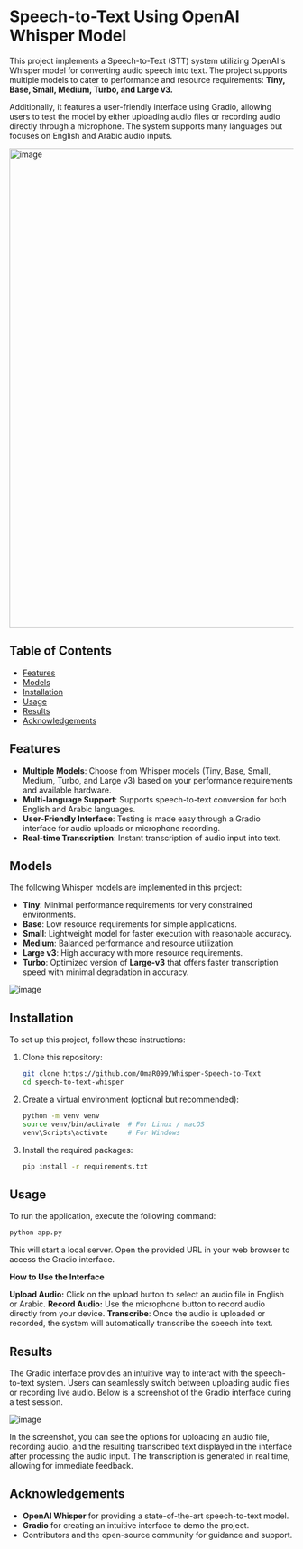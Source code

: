 # Speech-to-Text Using OpenAI Whisper Model  

This project implements a Speech-to-Text (STT) system utilizing OpenAI's Whisper model for converting audio speech into text. The project supports multiple models to cater to performance and resource requirements: **Tiny, Base, Small, Medium, Turbo, and Large v3.**  

Additionally, it features a user-friendly interface using Gradio, allowing users to test the model by either uploading audio files or recording audio directly through a microphone. The system supports many languages but focuses on English and Arabic audio inputs.

<img src="https://github.com/user-attachments/assets/1756e5d1-080f-4eb7-a088-4ec1abf64866" alt="image" width="850" height="850" />

## Table of Contents  

- [Features](#features)
- [Models](#models)
- [Installation](#installation)
- [Usage](#usage)
- [Results](#results)
- [Acknowledgements](#acknowledgements)

## Features  

- **Multiple Models**: Choose from Whisper models (Tiny, Base, Small, Medium, Turbo, and Large v3) based on your performance requirements and available hardware.  
- **Multi-language Support**: Supports speech-to-text conversion for both English and Arabic languages.  
- **User-Friendly Interface**: Testing is made easy through a Gradio interface for audio uploads or microphone recording.  
- **Real-time Transcription**: Instant transcription of audio input into text.  

## Models  

The following Whisper models are implemented in this project:  

- **Tiny**: Minimal performance requirements for very constrained environments.
- **Base**: Low resource requirements for simple applications.
- **Small**: Lightweight model for faster execution with reasonable accuracy.
- **Medium**: Balanced performance and resource utilization.
- **Large v3**: High accuracy with more resource requirements.
- **Turbo**: Optimized version of **Large-v3** that offers faster transcription speed with minimal degradation in accuracy.

![image](https://github.com/user-attachments/assets/8d4ae623-bdb3-4f60-ac7d-d7bcd3940139)

## Installation  

To set up this project, follow these instructions:  

1. Clone this repository:  
   ```bash  
   git clone https://github.com/OmaR099/Whisper-Speech-to-Text 
   cd speech-to-text-whisper
   ```
   
2. Create a virtual environment (optional but recommended):
   ```bash  
   python -m venv venv  
   source venv/bin/activate  # For Linux / macOS  
   venv\Scripts\activate     # For Windows
   ```
   
3. Install the required packages:
   ```bash  
   pip install -r requirements.txt
   ```

## Usage

To run the application, execute the following command:
   ```bash  
   python app.py
   ```
This will start a local server. Open the provided URL in your web browser to access the Gradio interface.

**How to Use the Interface**

**Upload Audio:** Click on the upload button to select an audio file in English or Arabic.
**Record Audio:** Use the microphone button to record audio directly from your device.
**Transcribe**: Once the audio is uploaded or recorded, the system will automatically transcribe the speech into text.

## Results

The Gradio interface provides an intuitive way to interact with the speech-to-text system. Users can seamlessly switch between uploading audio files or recording live audio. Below is a screenshot of the Gradio interface during a test session.

![image](https://github.com/user-attachments/assets/850dd64e-c9b9-4193-b511-a17a6aa9a7c0)

In the screenshot, you can see the options for uploading an audio file, recording audio, and the resulting transcribed text displayed in the interface after processing the audio input. The transcription is generated in real time, allowing for immediate feedback.

## Acknowledgements

- **OpenAI Whisper** for providing a state-of-the-art speech-to-text model.
- **Gradio** for creating an intuitive interface to demo the project.
- Contributors and the open-source community for guidance and support.
